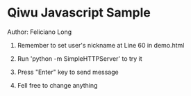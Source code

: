 # Qiwu Javascript Sample
Author: Feliciano Long

1. Remember to set user's nickname at Line 60 in demo.html

2. Run 'python -m SimpleHTTPServer' to try it

3. Press "Enter" key to send message

4. Fell free to change anything
